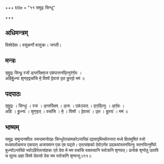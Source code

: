 +++
title = "११ समुद्रः सिन्धू"

+++
## अधिमन्त्रम्
विश्वेदेवाः। वसुकर्णो वासुक्रः। जगती।

## मन्त्रः
स॒मु॒द्रः सिन्धू॒ रजो॑ अ॒न्तरि॑क्षम॒ज एक॑पात्तनयि॒त्नुर॑र्ण॒वः ।  
अहि॑र्बु॒ध्न्यः॑ शृणव॒द्वचां॑सि मे॒ विश्वे॑ दे॒वास॑ उ॒त सू॒रयो॒ मम॑ ॥

## पदपाठः
स॒मु॒द्रः । सिन्धुः॑ । रजः॑ । अ॒न्तरि॑क्षम् । अ॒जः । एक॑ऽपात् । त॒न॒यि॒त्नुः । अ॒र्ण॒वः ।  
अहिः॑ । बु॒ध्न्यः॑ । शृ॒ण॒व॒त् । वचां॑सि । मे॒ । विश्वे॑ । दे॒वासः॑ । उ॒त । सू॒रयः॑ । मम॑ ॥

## भाष्यम्
समुद्रः समुन्दनशीलः स्यन्दमानोदहः सिन्धुरेतन्नामकोऽन्तरिक्षं द्यावापृथिव्योरन्तरा मध्ये क्षितमुषितं रजो मध्यमलोकमज एकपात् अजायमान एक एव पद्यते। एतत्संज्ञको देवोऽर्णव उदकवांस्तनयित्नुः स्तनयित्नुर्मेघो बुध्न्योऽन्तरिक्षे भवोऽहिरेतत्संज्ञकः एते देवा मे मम वचांसि वक्तव्यानि स्तोत्रानि शृणवत्। प्रत्येकं शृणोतु उतापि च सूरयः प्रज्ञा विश्वे देवासो देवा मम स्तोत्राणि शृण्वन्तु॥११॥